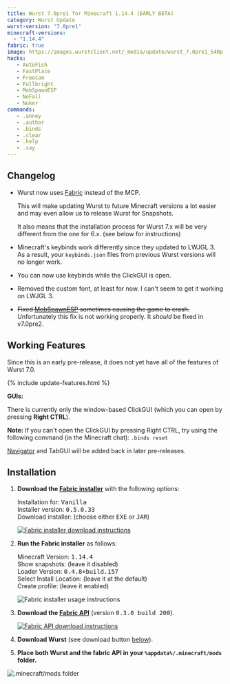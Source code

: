 ```yaml
---
title: Wurst 7.0pre1 for Minecraft 1.14.4 (EARLY BETA)
category: Wurst Update
wurst-version: "7.0pre1"
minecraft-versions:
  - "1.14.4"
fabric: true
image: https://images.wurstclient.net/_media/update/wurst_7.0pre1_540p.webp
hacks:
   - AutoFish
   - FastPlace
   - Freecam
   - Fullbright
   - MobSpawnESP
   - NoFall
   - Nuker
commands:
   - .annoy
   - .author
   - .binds
   - .clear
   - .help
   - .say
---
```

## Changelog

- Wurst now uses [Fabric](https://fabricmc.net/) instead of the MCP.

  This will make updating Wurst to future Minecraft versions a lot easier and may even allow us to release Wurst for Snapshots.

  It also means that the installation process for Wurst 7.x will be very different from the one for 6.x. (see below for instructions)

- Minecraft's keybinds work differently since they updated to LWJGL 3. As a result, your `keybinds.json` files from previous Wurst versions will no longer work.

- You can now use keybinds while the ClickGUI is open.

- Removed the custom font, at least for now. I can't seem to get it working on LWJGL 3.

- <del>Fixed [MobSpawnESP](https://wiki.wurstclient.net/mobspawnesp) sometimes causing the game to crash.</del> Unfortunately this fix is not working properly. It _should_ be fixed in v7.0pre2.

## Working Features

Since this is an early pre-release, it does not yet have all of the features of Wurst 7.0.

{% include update-features.html %}

**GUIs:**

There is currently only the window-based ClickGUI (which you can open by pressing **Right CTRL**).

**Note:** If you can't open the ClickGUI by pressing Right CTRL, try using the following command (in the Minecraft chat): <code>.binds&nbsp;reset</code>

[Navigator](https://wiki.wurstclient.net/navigator) and TabGUI will be added back in later pre-releases.

## Installation

1. **Download the <a href="https://fabricmc.net/use/installer/" target="_blank" rel="nofollow">Fabric installer</a>** with the following options:

   Installation for: <kbd>Vanilla</kbd>  
   Installer version: <kbd>0.5.0.33</kbd>  
   Download installer: (choose either <kbd>EXE</kbd> or <kbd>JAR</kbd>)

   <a href="https://fabricmc.net/use/installer/" target="_blank" rel="nofollow">![Fabric installer download instructions](https://user-images.githubusercontent.com/10100202/62377125-7b24f780-b542-11e9-815b-df6340ede28c.png)</a>

1. **Run the Fabric installer** as follows:

   Minecraft Version: <kbd>1.14.4</kbd>  
   Show snapshots: (leave it disabled)  
   Loader Version: <kbd>0.4.8+build.157</kbd>  
   Select Install Location: (leave it at the default)  
   Create profile: (leave it enabled)

   ![Fabric installer usage instructions](https://user-images.githubusercontent.com/10100202/62378409-0dc69600-b545-11e9-8431-af64d13bc308.png)

1. **Download the <a href="https://www.curseforge.com/minecraft/mc-mods/fabric-api/files/2744156" target="_blank" rel="nofollow">Fabric API</a>** (version <kbd>0.3.0 build 200</kbd>).

   <a href="https://www.curseforge.com/minecraft/mc-mods/fabric-api/files/2744156" target="_blank" rel="nofollow">![Fabric API download instructions](https://user-images.githubusercontent.com/10100202/62377285-c50ddd80-b542-11e9-9efb-fce631794320.png)</a>

1. **Download Wurst** (see download button [below](#downloads)).

1. **Place both Wurst and the fabric API in your `%appdata%/.minecraft/mods` folder.**

![.minecraft/mods folder](https://user-images.githubusercontent.com/10100202/62378000-1ec2d780-b544-11e9-97e2-cf9827900993.png)
